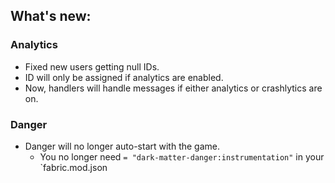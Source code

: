 ## What's new:

### Analytics

* Fixed new users getting null IDs.
* ID will only be assigned if analytics are enabled.
* Now, handlers will handle messages if either analytics or crashlytics are on.

### Danger

* Danger will no longer auto-start with the game.
  * You no longer need `= "dark-matter-danger:instrumentation"` in your `fabric.mod.json
